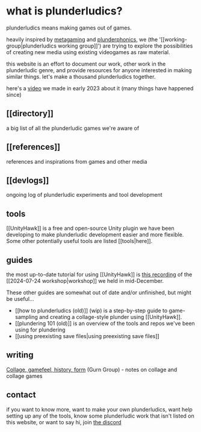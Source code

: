 # what is plunderludics?

plunderludics means making games out of games.

heavily inspired by [metagaming](https://www.upress.umn.edu/book-division/books/metagaming) and [plunderphonics](https://plunderphonics.com/xhtml/xplunder.html), we (the '[[working-group|plunderludics working group]]') are trying to explore the possibilities of creating new media using existing videogames as raw material.

this website is an effort to document our work, other work in the plunderludic genre, and provide resources for anyone interested in making similar things. let's make a thousand plunderludics together.

here's a [video](https://www.youtube.com/watch?v=9SQQ-M__ZrI) we made in early 2023 about it (many things have happened since)

## [[directory]]
a big list of all the plunderludic games we're aware of

## [[references]]
references and inspirations from games and other media

## [[devlogs]]
ongoing log of plunderludic experiments and tool development

## tools
[[UnityHawk]] is a free and open-source Unity plugin we have been developing to make plunderludic development easier and more flexible. Some other potentially useful tools are listed [[tools|here]].

## guides
the most up-to-date tutorial for using [[UnityHawk]] is [this recording](https://www.youtube.com/watch?v=gwgu7M3NGxo) of the [[2024-07-24 workshop|workshop]] we held in mid-December.

These other guides are somewhat out of date and/or unfinished, but might be useful... 
- [[how to plunderludics (old)]] (wip) is a step-by-step guide to game-sampling and creating a collage-style plunder using [[UnityHawk]].
- [[plundering 101 (old)]] is an overview of the tools and repos we've been using for plundering
- [[using preexisting save files|using preexisting save files]] 

## writing
[Collage, gamefeel, history, form](https://gurngroup.com/post/2024-04-28-game-collage) (Gurn Group) - notes on collage and collage games

## contact
if you want to know more, want to make your own plunderludics, want help setting up any of the tools, know some plunderludic work that isn't listed on this website, or want to say hi, join [the discord](https://discord.gg/ATJSh8W8dp)
